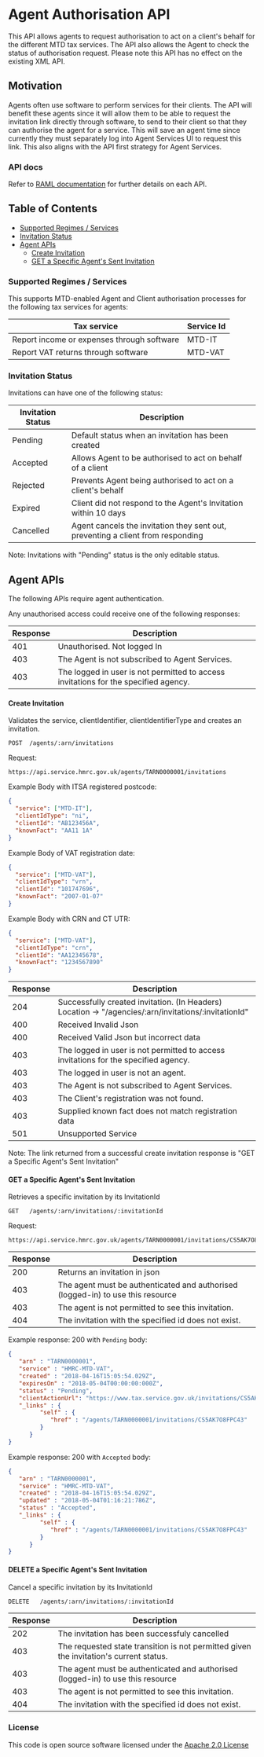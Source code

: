 Agent Authorisation API
==============================

This API allows agents to request authorisation to act on a client's behalf for the different MTD tax services. The API also allows the Agent to check the status of authorisation request. Please note this API has no effect on the existing XML API. 

## Motivation
Agents often use software to perform services for their clients. 
The API will benefit these agents since it will allow them to be able to request the invitation link directly through software, to send to their client so that they can authorise the agent for a service. 
This will save an agent time since currently they must separately log into Agent Services UI to request this link. 
This also aligns with the API first strategy for Agent Services.

### API docs
Refer to [RAML documentation](https://github.com/hmrc/agent-authorisation-api/blob/master/resources/public/api/conf/0.0/application.raml) for further details on each API.
   

## Table of Contents
*   [Supported Regimes / Services](#supportedRegimes)
*   [Invitation Status](#invitationStatus)
*   [Agent APIs](#agentApis)
    *   [Create Invitation](#createInvitation)
    *   [GET a Specific Agent's Sent Invitation](#agentSpecificInvitation)

### Supported Regimes / Services <a name="supportedRegimes"></a>
This supports MTD-enabled Agent and Client authorisation processes for the following tax services for agents:

|Tax service|Service Id|
|--------|--------|
|Report income or expenses through software|MTD-IT|
|Report VAT returns through software|MTD-VAT|


### Invitation Status <a name="invitationStatus"></a>
Invitations can have one of the following status:

|Invitation Status|Description|
|--------|---------|
|Pending|Default status when an invitation has been created|
|Accepted|Allows Agent to be authorised to act on behalf of a client|
|Rejected|Prevents Agent being authorised to act on a client's behalf|
|Expired|Client did not respond to the Agent's Invitation within 10 days|
|Cancelled|Agent cancels the invitation they sent out, preventing a client from responding|

Note: Invitations with "Pending" status is the only editable status.
  

## Agent APIs <a name="agentApis"></a>
The following APIs require agent authentication. 

Any unauthorised access could receive one of the following responses:

|Response|Description|
|--------|---------|
|401|Unauthorised. Not logged In|
|403|The Agent is not subscribed to Agent Services.|
|403|The logged in user is not permitted to access invitations for the specified agency.|


#### Create Invitation <a name="createInvitation"></a>
Validates the service, clientIdentifier, clientIdentifierType and creates an invitation.

```
POST  /agents/:arn/invitations
```

Request:
```
https://api.service.hmrc.gov.uk/agents/TARN0000001/invitations
```

Example Body with ITSA registered postcode:
```json
{
  "service": ["MTD-IT"],
  "clientIdType": "ni",
  "clientId": "AB123456A",
  "knownFact": "AA11 1A"
}
```

Example Body of VAT registration date:
```json
{
  "service": ["MTD-VAT"],
  "clientIdType": "vrn",
  "clientId": "101747696",
  "knownFact": "2007-01-07"
}
```

Example Body with CRN and CT UTR:
```json
{
  "service": ["MTD-VAT"],
  "clientIdType": "crn",
  "clientId": "AA12345678",
  "knownFact": "1234567890"
}
```

|Response|Description|
|--------|---------|
|204|Successfully created invitation. (In Headers) Location → "/agencies/:arn/invitations/:invitationId"|
|400|Received Invalid Json|
|400|Received Valid Json but incorrect data|
|403|The logged in user is not permitted to access invitations for the specified agency.
|403|The logged in user is not an agent.
|403|The Agent is not subscribed to Agent Services.
|403|The Client's registration was not found.|
|403|Supplied known fact does not match registration data|
|501|Unsupported Service|

Note: The link returned from a successful create invitation response is "GET a Specific Agent's Sent Invitation"


#### GET a Specific Agent's Sent Invitation <a name="agentSpecificInvitation"></a>
Retrieves a specific invitation by its InvitationId
```
GET   /agents/:arn/invitations/:invitationId
```

Request:
```
https://api.service.hmrc.gov.uk/agents/TARN0000001/invitations/CS5AK7O8FPC43
```

|Response|Description|
|--------|---------|
|200|Returns an invitation in json|
|403|The agent must be authenticated and authorised (logged-in) to use this resource
|403|The agent is not permitted to see this invitation.
|404|The invitation with the specified id does not exist.|

Example response: 200 with `Pending` body:
```json
{
   "arn" : "TARN0000001",
   "service" : "HMRC-MTD-VAT",
   "created" : "2018-04-16T15:05:54.029Z",
   "expiresOn" : "2018-05-04T00:00:00:000Z",
   "status" : "Pending",
   "clientActionUrl": "https://www.tax.service.gov.uk/invitations/CS5AK7O8FPC43",
   "_links" : {
         "self" : {
            "href" : "/agents/TARN0000001/invitations/CS5AK7O8FPC43"
         }
      }
}
```

Example response: 200 with `Accepted` body:
```json
{
   "arn" : "TARN0000001",
   "service" : "HMRC-MTD-VAT",
   "created" : "2018-04-16T15:05:54.029Z",
   "updated" : "2018-05-04T01:16:21:786Z",
   "status" : "Accepted",
   "_links" : {
         "self" : {
            "href" : "/agents/TARN0000001/invitations/CS5AK7O8FPC43"
         }
      }
}
```

#### DELETE a Specific Agent's Sent Invitation <a name="deleteAgentSpecificInvitation"></a>
Cancel a specific invitation by its InvitationId
```
DELETE   /agents/:arn/invitations/:invitationId
```

|Response|Description|
|--------|---------|
|202|The invitation has been successfuly cancelled
|403|The requested state transition is not permitted given the invitation's current status.
|403|The agent must be authenticated and authorised (logged-in) to use this resource
|403|The agent is not permitted to see this invitation.
|404|The invitation with the specified id does not exist.

### License

This code is open source software licensed under the [Apache 2.0 License]("http://www.apache.org/licenses/LICENSE-2.0.html")
